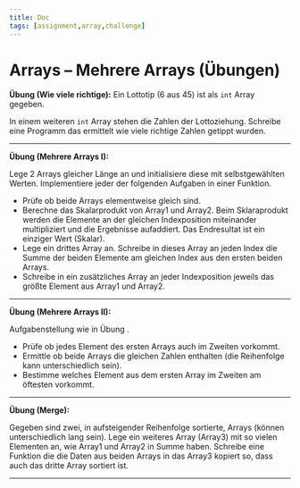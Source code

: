 ```yaml
---
title: Doc
tags: [assignment,array,challenge]
---
```


# Arrays – Mehrere Arrays (Übungen)



**Übung (Wie viele richtige):**
Ein Lottotip (6 aus 45) ist als `int` Array gegeben.

In einem weiteren `int` Array stehen die Zahlen der Lottoziehung.
Schreibe eine Programm das ermittelt wie viele richtige Zahlen getippt wurden.



---

**Übung (Mehrere Arrays I):**

Lege 2 Arrays gleicher Länge an und initialisiere diese mit selbstgewählten Werten.
Implementiere jeder der folgenden Aufgaben in einer Funktion.

-  Prüfe ob beide Arrays elementweise gleich sind.
-  Berechne das Skalarprodukt von Array1 und Array2. Beim Sklaraprodukt werden die Elemente an der gleichen Indexposition miteinander multipliziert und die Ergebnisse aufaddiert. Das Endresultat ist ein einziger Wert (Skalar).
- Lege ein drittes Array an. Schreibe in dieses Array an jeden Index die Summe der beiden Elemente am gleichen Index aus den ersten beiden Arrays.
-  Schreibe in ein zusätzliches Array an jeder Indexposition jeweils das größte Element aus Array1 und Array2.



---
**Übung (Mehrere Arrays II):**

Aufgabenstellung wie in Übung .

- Prüfe ob jedes Element des ersten Arrays auch im Zweiten vorkommt.
- Ermittle ob beide Arrays die gleichen Zahlen enthalten (die Reihenfolge kann unterschiedlich sein).
-  Bestimme welches Element aus dem ersten Array im Zweiten am öftesten vorkommt.



---
**Übung (Merge):**

Gegeben sind zwei, in aufsteigender Reihenfolge sortierte, Arrays (können unterschiedlich lang sein). Lege ein weiteres Array (Array3) mit so vielen Elementen an, wie Array1 und Array2 in Summe haben. Schreibe eine Funktion die die Daten aus beiden Arrays in das Array3 kopiert so, dass auch das dritte Array sortiert ist.

---




